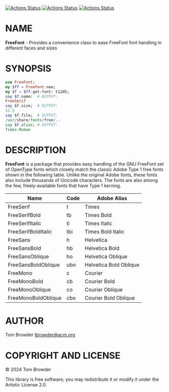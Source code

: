 [![Actions Status](https://github.com/tbrowder/FreeFont/actions/workflows/linux.yml/badge.svg)](https://github.com/tbrowder/FreeFont/actions) [![Actions Status](https://github.com/tbrowder/FreeFont/actions/workflows/macos.yml/badge.svg)](https://github.com/tbrowder/FreeFont/actions) [![Actions Status](https://github.com/tbrowder/FreeFont/actions/workflows/windows.yml/badge.svg)](https://github.com/tbrowder/FreeFont/actions)

NAME
====

**FreeFont** - Provides a convenience class to ease FreeFont font handling in different faces and sizes

SYNOPSIS
========

```raku
use FreeFont;
my $ff = FreeFont.new;
my $f = $ff.get-font: t12d5;
say $f.name:  # OUTPUT:
FreeSerif
say $f.size;  # OUTPUT:
12.5
say $f.file;  # OUTPUT:
/usr/share/fonts/free/..
say $f.alias; # OUTPUT:
Times-Roman
```

DESCRIPTION
===========

**FreeFont** is a package that provides easy handling of the GNU FreeFont set of OpenType fonts which closely match the classic Adobe Type 1 free fonts shown in the following table. Unlike the original Adobe fonts, these fonts also include thousands of Unicode characters. The fonts are also among the few, freely-available fonts that have Type 1 kerning.

<table class="pod-table">
<thead><tr>
<th>Name</th> <th>Code</th> <th>Adobe Alias</th>
</tr></thead>
<tbody>
<tr> <td>FreeSerif</td> <td>t</td> <td>Times</td> </tr> <tr> <td>FreeSerifBold</td> <td>tb</td> <td>Times Bold</td> </tr> <tr> <td>FreeSerifItalic</td> <td>ti</td> <td>Times Italic</td> </tr> <tr> <td>FreeSerifBoldItalic</td> <td>tbi</td> <td>Times Bold Italic</td> </tr> <tr> <td>FreeSans</td> <td>h</td> <td>Helvetica</td> </tr> <tr> <td>FreeSansBold</td> <td>hb</td> <td>Helvetica Bold</td> </tr> <tr> <td>FreeSansOblique</td> <td>ho</td> <td>Helvetica Oblique</td> </tr> <tr> <td>FreeSansBoldOblique</td> <td>ubo</td> <td>Helvetica Bold Oblique</td> </tr> <tr> <td>FreeMono</td> <td>c</td> <td>Courier</td> </tr> <tr> <td>FreeMonoBold</td> <td>cb</td> <td>Courier Bold</td> </tr> <tr> <td>FreeMonoOblique</td> <td>co</td> <td>Courier Oblique</td> </tr> <tr> <td>FreeMonoBoldOblique</td> <td>cbo</td> <td>Courier Bold Oblique</td> </tr>
</tbody>
</table>

AUTHOR
======

Tom Browder <tbrowder@acm.org>

COPYRIGHT AND LICENSE
=====================

© 2024 Tom Browder

This library is free software; you may redistribute it or modify it under the Artistic License 2.0.

